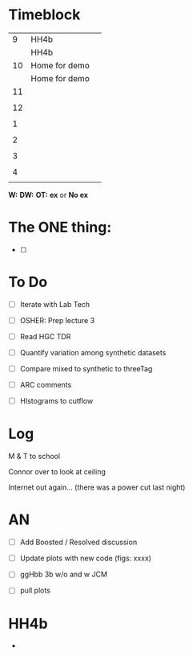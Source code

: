 # Timeblock

|     |               |     |
| --- | ------------- | --- |
| 9   | HH4b          |     |
|     | HH4b          |     |
| 10  | Home for demo |     |
|     | Home for demo |     |
| 11  |               |     |
|     |               |     |
| 12  |               |     |
|     |               |     |
| 1   |               |     |
|     |               |     |
| 2   |               |     |
|     |               |     |
| 3   |               |     |
|     |               |     |
| 4   |               |     |
|     |               |     |

**W:**
**DW:**
**OT:**
**ex** or **No ex**

# The ONE thing: 
- [ ] 


# To Do
- [ ] Iterate with Lab Tech
- [ ] OSHER: Prep lecture 3
- [ ]  Read HGC TDR
- [ ] Quantify variation among synthetic datasets
- [ ] Compare mixed to synthetic to threeTag
- [ ] ARC comments
- [ ]  HIstograms to cutflow


# Log


M & T to school 

Connor over to look at ceiling

Internet out again... (there was a power cut last night)

# AN 
- [ ] Add Boosted / Resolved discussion
- [ ] Update plots with new code (figs: xxxx)
- [ ] ggHbb 3b w/o and w JCM
- [ ] pull plots


# HH4b 
- 